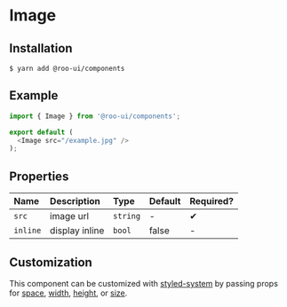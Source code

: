 # Image

<!-- STORY -->

## Installation

```shell
$ yarn add @roo-ui/components
```

## Example

```js
import { Image } from '@roo-ui/components';

export default (
  <Image src="/example.jpg" />
);
```

## Properties

| Name     | Description    | Type     | Default | Required? |
|:---------|:---------------|:---------|:--------|:----------|
| `src`    | image url      | `string` | -       | ✔︎         |
| `inline` | display inline | `bool`   | false   | -         |

## Customization

This component can be customized with [styled-system](https://jxnblk.com/styled-system) by passing props for [space](https://jxnblk.com/styled-system#space-theming), [width](https://jxnblk.com/styled-system#width),
[height](http://jxnblk.com/styled-system/table#layout), or [size](http://jxnblk.com/styled-system/table#layout).
